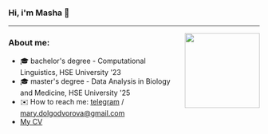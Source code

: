 ### Hi, i'm Masha 👋 
---
<img src="https://media.giphy.com/media/11FMB3s2TTlPwc/giphy.gif" width="150" height="150" align="right" />

### About me:

- 🎓 bachelor's degree - Computational Linguistics, HSE University '23
- 🎓 master's degree - Data Analysis in Biology and Medicine, HSE University '25
- ✉️ How to reach me: [telegram](https://t.me/knapweedss) / mary.dolgodvorova@gmail.com
- [My CV](https://skinny-ostrich-bf8.notion.site/2ce2a5e6295f4b85b8c4aa97e515d521)
